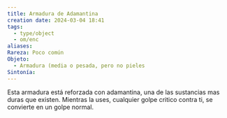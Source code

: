 ```yaml
---
title: Armadura de Adamantina
creation date: 2024-03-04 18:41
tags:
  - type/object
  - om/enc
aliases: 
Rareza: Poco común
Objeto:
  - Armadura (media o pesada, pero no pieles
Sintonía:
---
```

Esta armadura está reforzada con adamantina, una de las sustancias mas duras que existen. Mientras la uses, cualquier golpe critico contra ti, se convierte en un golpe normal.